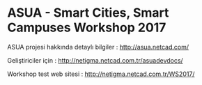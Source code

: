 # ASUA - Smart Cities, Smart Campuses Workshop 2017



ASUA projesi hakkında detaylı bilgiler :  http://asua.netcad.com/

Geliştiriciler için  :  http://netigma.netcad.com.tr/asuadevdocs/

Workshop test web sitesi : http://netigma.netcad.com.tr/WS2017/
